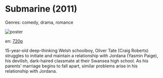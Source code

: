 # Submarine (2011)

Genres: comedy, drama, romance

![poster](http://image.tmdb.org/t/p/w500/ibYScMoDmBktoIZzUDFrhPpTPlH.jpg)

en:
  [720p](magnet:?xt=urn:btih:8916948B6C98279C460F00C8A2BCCDC81620445B&tr=udp://glotorrents.pw:6969/announce&tr=udp://tracker.opentrackr.org:1337/announce&tr=udp://torrent.gresille.org:80/announce&tr=udp://tracker.openbittorrent.com:80&tr=udp://tracker.coppersurfer.tk:6969&tr=udp://tracker.leechers-paradise.org:6969&tr=udp://p4p.arenabg.ch:1337&tr=udp://tracker.internetwarriors.net:1337)
  


15-year-old deep-thinking Welsh schoolboy, Oliver Tate (Craig Roberts) struggles to initiate and maintain a relationship with Jordana (Yasmin Paige), his devilish, dark-haired classmate at their Swansea high school.  As his parents' marriage begins to fall apart, similar problems arise in his relationship with Jordana.